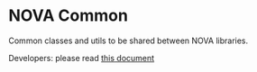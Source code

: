 NOVA Common
=======================

Common classes and utils to be shared between NOVA libraries.


Developers: please read [this document](DEVELOPMENT.md)
